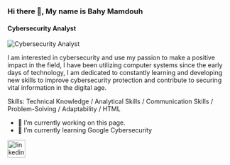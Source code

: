 ### Hi there 👋, My name is Bahy Mamdouh
#### Cybersecurity Analyst
![Cybersecurity Analyst](https://cdn.pixabay.com/photo/2018/11/29/21/51/social-media-3846597_1280.png)

I am interested in cybersecurity and use my passion to make a positive impact in the field, I have been utilizing computer systems since the early days of technology, I am dedicated to constantly learning and developing new skills to improve cybersecurity protection and contribute to securing vital information in the digital age.

Skills: Technical Knowledge / Analytical Skills / Communication Skills / Problem-Solving / Adaptability / HTML

- 🔭 I’m currently working on this page. 
- 🌱 I’m currently learning Google Cybersecurity  


[<img src='https://cdn.jsdelivr.net/npm/simple-icons@3.0.1/icons/linkedin.svg' alt='linkedin' height='40'>](https://www.linkedin.com/in/bahy-mamdouh)  

